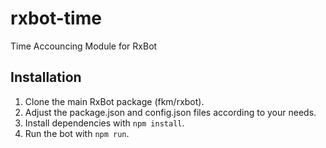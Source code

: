 # rxbot-time
Time Accouncing Module for RxBot

## Installation
1. Clone the main RxBot package (fkm/rxbot).
2. Adjust the package.json and config.json files according to your needs.
3. Install dependencies with `npm install`.
4. Run the bot with `npm run`.
